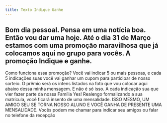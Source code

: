 ```yaml
---
title: Texto Indique Ganhe
---
```


## Bom dia pessoal. Pensa em uma notícia boa. Então vou dar uma hoje. Até o dia 31 de Março estamos com uma promoção maravilhosa que já colocamos aqui no grupo para vocês. A promoção Indique e ganhe. 
Como funciona essa promoção?
Você vai indicar 5 ou mais pessoas, e cada 5 indicações suas você vai ganhar um cupom para participar de nosso sorteio. O prêmio será os intens listados na foto que vou colocar aqui abaixo dessa minha mensagem. E não é só isso. A cada indicação sua que vier fazer parte da nossa Família Yes! Realengo formalizando a sua matrícula, você ficará insento de uma mensalidade. ISSO MESMO, UM AMIGO SEU SE TORNA NOSSO ALUNO E VOCÊ GANHA DE PRESENTE UMA MENSALIDADE. Vocês podem me chamar para indicar seu amigos ou falar no telefone da recepção
